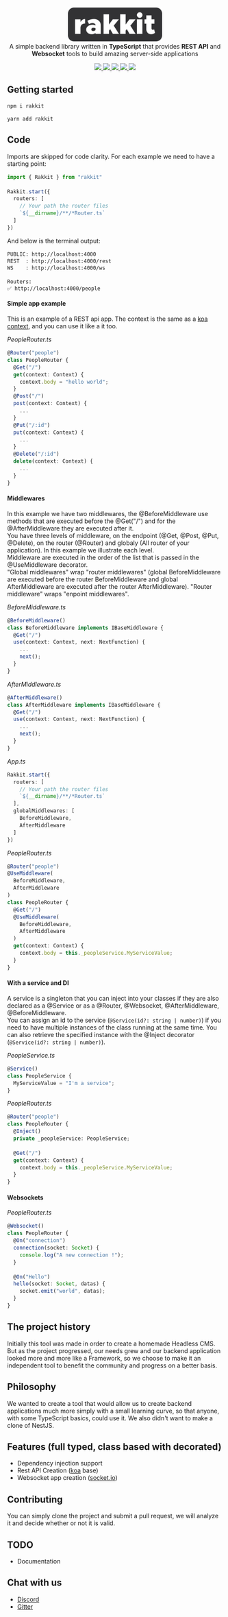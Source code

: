 <p align="center">
  <img src="logo.png" width="220" alt="Nest Logo"/>
  <br>
  A simple backend library written in <b>TypeScript</b> that provides <b>REST API</b> and <b>Websocket</b> tools to build amazing server-side applications
  <p align="center">
    <a href="https://www.npmjs.com/package/rakkit">
      <img src="https://badge.fury.io/js/rakkit.svg">
    </a>
    <a href="https://travis-ci.com/RaccoonCH/Rakkit">
      <img src="https://travis-ci.com/RaccoonCH/Rakkit.svg?branch=master"/>
    </a>
    <a href="https://codecov.io/gh/RaccoonCH/Rakkit">
      <img src="https://codecov.io/gh/RaccoonCH/Rakkit/branch/master/graph/badge.svg" />
    </a>
    <a href="https://david-dm.org/RaccoonCH/Rakkit">
      <img src="https://david-dm.org/RaccoonCH/Rakkit.svg">
    </a>
    <a href="https://gitter.im/_rakkit_/community?utm_source=badge&utm_medium=badge&utm_campaign=pr-badge">
      <img src="https://badges.gitter.im/_rakkit_/community.svg">
    </a>
  </p>
</p>

## Getting started  
```
npm i rakkit
```
```
yarn add rakkit
```

## Code
Imports are skipped for code clarity.
For each example we need to have a starting point:  
```typescript
import { Rakkit } from "rakkit"

Rakkit.start({
  routers: [
    // Your path the router files
    `${__dirname}/**/*Router.ts`
  ]
})
```
And below is the terminal output: 
```shell
PUBLIC: http://localhost:4000
REST  : http://localhost:4000/rest
WS    : http://localhost:4000/ws

Routers:
✅ http://localhost:4000/people
```


#### Simple app example
This is an example of a REST api app. The context is the same as a [koa context](https://koajs.com/), and you can use it like a it too.

_PeopleRouter.ts_
```typescript
@Router("people")
class PeopleRouter {
  @Get("/")
  get(context: Context) {
    context.body = "hello world";
  }
  @Post("/")
  post(context: Context) {
    ...
  }
  @Put("/:id")
  put(context: Context) {
    ...
  }
  @Delete("/:id")
  delete(context: Context) {
    ...
  }
}
```

#### Middlewares
In this example we have two middlewares, the @BeforeMiddleware use methods that are executed before the @Get("/") and for the @AfterMiddleware they are executed after it.  
You have three levels of middleware, on the endpoint (@Get, @Post, @Put, @Delete), on the router (@Router) and globaly (All router of your application). In this example we illustrate each level.  
Middleware are executed in the order of the list that is passed in the @UseMiddleware decorator.  
"Global middlewares" wrap "router middlewares" (global BeforeMiddleware are executed before the router BeforeMiddleware and global AfterMiddleware are executed after the router AfterMiddleware).
"Router middleware" wraps "enpoint middlewares".  


_BeforeMiddleware.ts_
```typescript
@BeforeMiddleware()
class BeforeMiddleware implements IBaseMiddleware {
  @Get("/")
  use(context: Context, next: NextFunction) {
    ...
    next();
  }
}
```

_AfterMiddleware.ts_
```typescript
@AfterMiddleware()
class AfterMiddleware implements IBaseMiddleware {
  @Get("/")
  use(context: Context, next: NextFunction) {
    ...
    next();
  }
}
```

_App.ts_
```typescript
Rakkit.start({
  routers: [
    // Your path the router files
    `${__dirname}/**/*Router.ts`
  ],
  globalMiddlewares: [
    BeforeMiddleware,
    AfterMiddleware
  ]
})
```

_PeopleRouter.ts_
```typescript
@Router("people")
@UseMiddleware(
  BeforeMiddleware,
  AfterMiddleware
)
class PeopleRouter {
  @Get("/")
  @UseMiddleware(
    BeforeMiddleware,
    AfterMiddleware
  )
  get(context: Context) {
    context.body = this._peopleService.MyServiceValue;
  }
}
```

#### With a service and DI
A service is a singleton that you can inject into your classes if they are also declared as a @Service or as a @Router, @Websocket, @AfterMiddleware, @BeforeMiddleware.  
You can assign an id to the service (`@Service(id?: string | number)`) if you need to have multiple instances of the class running at the same time. You can also retrieve the specified instance with the @Inject decorator (`@Service(id?: string | number)`).

_PeopleService.ts_
```typescript
@Service()
class PeopleService {
  MyServiceValue = "I'm a service";
}
```

_PeopleRouter.ts_
```typescript
@Router("people")
class PeopleRouter {
  @Inject()
  private _peopleService: PeopleService;

  @Get("/")
  get(context: Context) {
    context.body = this._peopleService.MyServiceValue;
  }
}
```

#### Websockets
_PeopleRouter.ts_
```typescript
@Websocket()
class PeopleRouter {
  @On("connection")
  connection(socket: Socket) {
    console.log("A new connection !");
  }

  @On("Hello")
  hello(socket: Socket, datas) {
    socket.emit("world", datas);
  }
}
```

## The project history  
Initially this tool was made in order to create a homemade Headless CMS. But as the project progressed, our needs grew and our backend application looked more and more like a Framework, so we choose to make it an independent tool to benefit the community and progress on a better basis.

## Philosophy  
We wanted to create a tool that would allow us to create backend applications much more simply with a small learning curve, so that anyone, with some TypeScript basics, could use it. We also didn't want to make a clone of NestJS.

## Features (full typed, class based with decorated)  
- Dependency injection support
- Rest API Creation ([koa](https://koajs.com/) base)
- Websocket app creation ([socket.io](https://socket.io/))

## Contributing  
You can simply clone the project and submit a pull request, we will analyze it and decide whether or not it is valid.

## TODO
- Documentation

## Chat with us
- [Discord](https://discord.gg/szRhf3C)
- [Gitter](https://gitter.im/_rakkit_/community)

